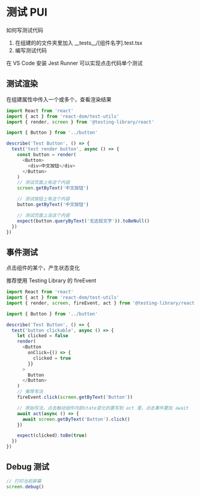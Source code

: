 # 测试 PUI

如何写测试代码

1. 在组建的的文件夹里加入 \_\_tests\_\_/[组件名字].test.tsx
2. 编写测试代码

在 VS Code 安装 Jest Runner 可以实现点击代码单个测试

## 测试渲染

在组建属性中传入一个或多个，查看渲染结果

```ts
import React from 'react'
import { act } from 'react-dom/test-utils'
import { render, screen } from '@testing-library/react'

import { Button } from '../button'

describe('Test Button', () => {
  test('test render button', async () => {
    const button = render(
      <Button>
        <div>中文按钮</div>
      </Button>
    )
    // 测试页面上有这个内容
    screen.getByText('中文按钮')

    // 测试按钮上有这个内容
    button.getByText('中文按钮')

    // 测试页面上没这个内容
    expect(button.queryByText('无这段文字')).toBeNull()
  })
})
```

## 事件测试

点击组件的某个，产生状态变化

推荐使用 Testing Library 的 fireEvent

```ts
import React from 'react'
import { act } from 'react-dom/test-utils'
import { render, screen, fireEvent, act } from '@testing-library/react'

import { Button } from '../button'

describe('Test Button', () => {
  test('button clickable', async () => {
    let clicked = false
    render(
      <Button
        onClick={() => {
          clicked = true
        }}
      >
        Button
      </Button>
    )
    // 推荐写法
    fireEvent.click(screen.getByText('Button'))

    // 原始写法，点击触动组件内部state变化的要写到 act 里，点击事件要加 await
    await act(async () => {
      await screen.getByText('Button').click()
    })

    expect(clicked).toBe(true)
  })
})
```

## Debug 测试

```ts
// 打印当前屏幕
screen.debug()
```
